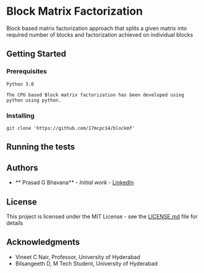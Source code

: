 # Block Matrix Factorization 

Block based matrix factorization approach that splits a given matrix into required number of blocks and factorization achieved on individual blocks


## Getting Started


### Prerequisites

```
Python 3.0

The CPU based Block matrix factorization has been developed using python using python.

```

### Installing


```
git clone 'https://github.com/17mcpc14/blockmf'

```

## Running the tests


## Authors

* ** Prasad G Bhavana** - *Initial work* - [LinkedIn](https://www.linkedin.com/in/prasadbhavana/)

## License

This project is licensed under the MIT License - see the [LICENSE.md](LICENSE.md) file for details

## Acknowledgments

* Vineet C Nair, Professor, University of Hyderabad
* Bilsangeeth D, M Tech Student, University of Hyderabad

